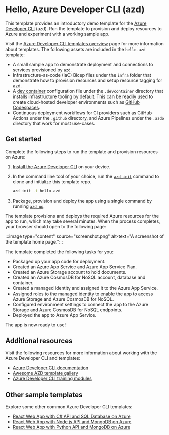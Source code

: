 # Hello, Azure Developer CLI (azd)

This template provides an introductory demo template for the [Azure Developer CLI](https://learn.microsoft.com/en-us/azure/developer/azure-developer-cli/overview) (azd). Run the template to provision and deploy resources to Azure and experiment with a working sample app.

Visit the [Azure Developer CLI templates overview](https://learn.microsoft.com/en-us/azure/developer/azure-developer-cli/azd-templates?tabs=csharp) page for more information about templates. The following assets are included in the `hello-azd` template:

- A small sample app to demonstrate deployment and connections to services provisioned by `azd`.
- Infrastructure-as-code (IaC) Bicep files under the `infra` folder that demonstrate how to provision resources and setup resource tagging for azd.
- A [dev container](https://containers.dev) configuration file under the `.devcontainer` directory that installs infrastructure tooling by default. This can be readily used to create cloud-hosted developer environments such as [GitHub Codespaces](https://aka.ms/codespaces).
- Continuous deployment workflows for CI providers such as GitHub Actions under the `.github` directory, and Azure Pipelines under the `.azdo` directory that work for most use-cases.

## Get started

Complete the following steps to run the template and provision resources on Azure:

1. [Install the Azure Developer CLI](https://learn.microsoft.com/en-us/azure/developer/azure-developer-cli/install-azd) on your device.

1. In the command line tool of your choice, run the [`azd init`](https://learn.microsoft.com/en-us/azure/developer/azure-developer-cli/reference#azd-init) command to clone and initialize this template repo.

    ```bash
    azd init -t hello-azd
    ```

1. Package, provision and deploy the app using a single command by running [`azd up`](https://learn.microsoft.com/en-us/azure/developer/azure-developer-cli/reference#azd-up).

The template provisions and deploys the required Azure resources for the app to run, which may take several minutes. When the process completes, your browser should open to the following page:

:::image type="content" source="screenshot.png" alt-text="A screenshot of the template home page.":::

The template completed the following tasks for you:

- Packaged up your app code for deployment.
- Created an Azure App Service and Azure App Service Plan.
- Created an Azure Storage account to hold documents.
- Created an Azure CosmosDB for NoSQL account, database and container.
- Created a managed identity and assigned it to the Azure App Service.
- Assigned roles to the managed identity to enable the app to access Azure Storage and Azure CosmosDB for NoSQL.
- Configured environment settings to connect the app to the Azure Storage and Azure CosmosDB for NoSQL endpoints.
- Deployed the app to Azure App Service.

The app is now ready to use!

## Additional resources

Visit the following resources for more information about working with the Azure Developer CLI and templates:

- [Azure Developer CLI documentation](https://learn.microsoft.com/en-us/azure/developer/azure-developer-cli/overview)
- [Awesome AZD template gallery](https://azure.github.io/awesome-azd/?tags=python)
- [Azure Developer CLI training modules](https://learn.microsoft.com/en-us/training/paths/azure-developer-cli/)

## Other sample templates

Explore some other common Azure Developer CLI templates:

- [React Web App with C# API and SQL Database on Azure](https://github.com/azure-samples/todo-csharp-sql)
- [React Web App with Node.js API and MongoDB on Azure](https://github.com/azure-samples/todo-nodejs-mongo)
- [React Web App with Python API and MongoDB on Azure](https://github.com/azure-samples/todo-python-mongo)
